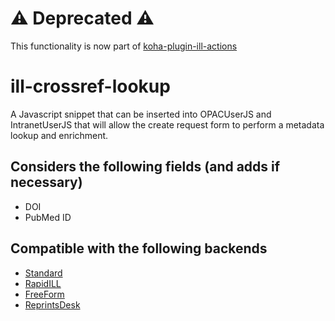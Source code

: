 # :warning: Deprecated :warning:

This functionality is now part of [koha-plugin-ill-actions](https://github.com/PTFS-Europe/koha-plugin-ill-actions)

# ill-crossref-lookup
A Javascript snippet that can be inserted into OPACUserJS and IntranetUserJS that will allow the create request form to perform a metadata lookup and enrichment.

## Considers the following fields (and adds if necessary)
- DOI
- PubMed ID

## Compatible with the following backends
- [Standard](https://bugs.koha-community.org/bugzilla3/show_bug.cgi?id=35570)
- [RapidILL](https://github.com/PTFS-Europe/koha-ill-rapidill)
- [FreeForm](https://github.com/PTFS-Europe/koha-ill-freeform)
- [ReprintsDesk](https://github.com/PTFS-Europe/koha-ill-reprintsdesk)
